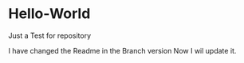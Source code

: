# Hello-World
Just a Test for repository

I have changed the Readme in the Branch version
Now I wil update it.
